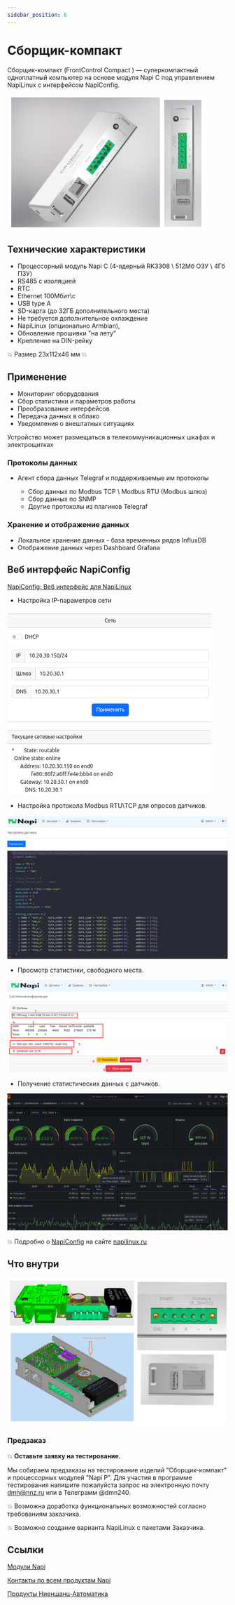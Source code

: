 ```yaml
---
sidebar_position: 6
---
```


# Сборщик-компакт

Сборщик-компакт (FrontControl Compact ) — суперкомпактный одноплатный компьютер на основе модуля Napi C под управлением NapiLinux c интерфейсом NapiConfig.

![frontcontrol compact](img-compact/c1.png)

## Технические характеристики

- Процессорный модуль Napi C (4-ядерный RK3308 \ 512Мб ОЗУ \ 4Гб ПЗУ)
- RS485 c изоляцией
- RTC
- Ethernet 100Мбит\с
- USB type A
- SD-карта (до 32ГБ дополнительного места)
- Не требуется дополнительное охлаждение
- NapiLinux (опционально Armbian), 
- Обновление прошивки "на лету"
- Крепление на DIN-рейку

:boom: Размер 23х112х46 мм :boom:

## Применение

- Мониторинг оборудования
- Сбор статистики и параметров работы
- Преобразование интерфейсов
- Передача данных в облако
- Уведомления о внештатных ситуациях

Устройство может размещаться в телекоммуникационных шкафах и электрощитках

### Протоколы данных
- Агент сбора данных Telegraf и поддерживаемые им протоколы 

  - Сбор данных по Modbus TCP \ Modbus RTU (Modbus шлюз)
  - Сбор данных по SNMP 
  - Другие протоколы из плагинов Telegraf 
  
### Хранение и отображение данных

- Локальное хранение данных - база временных рядов InfluxDB
- Отображение данных через Dashboard Grafana


## Веб интерфейс NapiConfig

[NapiConfig: Веб интерфейс для NapiLinux](https://napilinux.ru/napiConfig)

- Настройка IP-параметров сети

![](img-compact/net.png)

- Настройка протокола Modbus RTU\TCP для опросов датчиков.

![](img-compact/sensrors.png)

- Просмотр статистики, свободного места.

![](img-compact/stat.png)

- Получение статистических данных с датчиков.

![](../blog/2023-09-09-elemy/img/1204-g.png)
  
:boom: Подробно о [NapiConfig](https://napilinux.ru/napiConfig) на сайте [napilinux.ru](https://napilinux.ru/)

## Что внутри
  

![frontcontrol compact](img-compact/c2.png)


### Предзаказ 

:boom: **Оставьте заявку на тестирование.**

Мы собираем предзаказы на тестирование изделий "Сборщик-компакт" и
процессорных модулей "Napi P". Для участия в программе тестирования напишите пожалуйста запрос на электронную почту dmn@nnz.ru или в Телеграмм @dmn240. 

:boom: Возможна доработка функциональных возможностей согласно требованиям заказчика.

:boom: Возможно создание варианта NapiLinux с пакетами Заказчика.

## Ссылки

[Модули Napi](/docs/napi-intro)

[Контакты по всем продуктам Napi](/contacts)

[Продукты Ниеншанц-Автоматика](http://www.nnz-ipc.ru)
